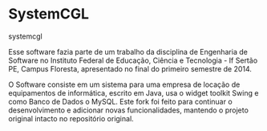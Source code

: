 SystemCGL
====

systemcgl 

Esse software fazia parte de um trabalho da disciplina de Engenharia de Software no
Instituto Federal de Educação, Ciência e Tecnologia - If Sertão PE, Campus Floresta, 
apresentado no final do primeiro semestre de 2014.

O Software consiste em um sistema para uma empresa de locação de equipamentos de informática,
escrito em Java, usa o widget toolkit Swing e como Banco de Dados o MySQL. Este fork foi feito
para continuar o desenvolvimento e adicionar novas funcionalidades, mantendo o projeto original 
intacto no repositório original.
